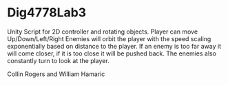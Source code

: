 # Dig4778Lab3
Unity Script for 2D controller and rotating objects.
Player can move Up/Down/Left/Right
Enemies will orbit the player with the speed scaling exponentially based on distance to the player.
If an enemy is too far away it will come closer, if it is too close it will be pushed back.
The enemies also constantly turn to look at the player.

Collin Rogers and William Hamaric
